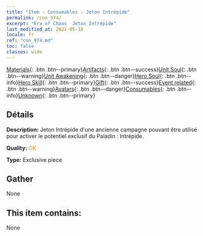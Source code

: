 ```yaml
---
title: "Item - Consumables - Jeton Intrépide"
permalink: /con_974/
excerpt: "Era of Chaos  Jeton Intrépide"
last_modified_at: 2021-05-18
locale: fr
ref: "con_974.md"
toc: false
classes: wide
---
```

 [Materials](/ItemsFR/){: .btn .btn--primary}[Artifacts](/ItemsFR/Artifacts/){: .btn .btn--success}[Unit Soul](/ItemsFR/UnitSoul/){: .btn .btn--warning}[Unit Awakening](/ItemsFR/UnitAwakening/){: .btn .btn--danger}[Hero Soul](/ItemsFR/HeroSoul/){: .btn .btn--info}[Hero Skill](/ItemsFR/HeroSkill/){: .btn .btn--primary}[Gift](/ItemsFR/Gift/){: .btn .btn--success}[Event related](/ItemsFR/Events/){: .btn .btn--warning}[Avatars](/ItemsFR/Avatars/){: .btn .btn--danger}[Consumables](/ItemsFR/Consumables/){: .btn .btn--info}[Unknown](/ItemsFR/Unknown/){: .btn .btn--primary}

## Détails
 **Description:** Jeton Intrépide d'une ancienne campagne pouvant être utilisé pour activer le potentiel exclusif du Paladin : Intrépide.

 **Quality:** <span style="color: #FF8C00">OK</span>

 **Type:** Exclusive piece

## Gather

  None

## This item contains:

  None

